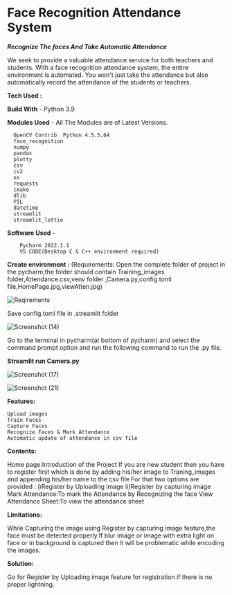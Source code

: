  # Face Recognition Attendance System #

  ***Recognize The faces And Take Automatic Attendance***
  
We seek to provide a valuable attendance service for both teachers and students.
With a face recognition attendance system, the entire environment is automated. You won't just take the attendance but also automatically record the attendance of the students or teachers.

**Tech Used :**

**Build With** -  Python 3.9

**Modules Used** - All The Modules are of Latest Versions.

      OpenCV Contrib  Python 4.5.5.64
      face_recognition
      numpy
      pandas
      plotty
      csv
      cv2
      os
      requests
      cmake
      dlib
      PIL
      datetime
      streamlit
      streamlit_lottie
      
  **Software Used -**
      
        Pycharm 2022.1.1
        VS CODE(Desktop C & C++ environment required)

**Create environment :**
(Requirements: Open the complete folder of project in the pycharm,the folder should contain Training_images folder,Attendance.csv,venv folder ,Camera.py,config.toml file,HomePage.jpg,viewAtten.jpg) 

![Reqirements](https://user-images.githubusercontent.com/89827357/170851784-feef7355-a7c9-4bbc-8375-020d72a14394.png)

Save config.toml file in .streamlit folder 

![Screenshot (14)](https://user-images.githubusercontent.com/89827357/170852106-033c3c55-a354-467d-b180-20d6449615f7.png)

Go to the terminal in pycharm(at bottom of pycharm) and select the command prompt option and run the following command to run the .py file.

**Streamlit run Camera.py**

![Screenshot (17)](https://user-images.githubusercontent.com/89827357/170852111-802089f7-124f-4f9a-8e16-04841412d37e.png)

![Screenshot (21)](https://user-images.githubusercontent.com/89827357/170852234-25d2abee-5ef9-4e23-9efc-0cf5e27ceec5.png)

**Features:**

    Upload images 
    Train Faces
    Capture Faces
    Recognize Faces & Mark Attendance
    Automatic update of attendance in csv file


**Contents:**

  Home page:Introduction of the Project
    If you are new student then you have to register first which is done by adding his/her image  to Traning_images and  appending his/her name to the csv file
    For that two options are provided :
      i)Register by Uploading image
      ii)Register by capturing image
  Mark Attendance:To mark the Attendance by Recognizing the face
  View Attendance Sheet:To view the attendance sheet




**Limitations:**

While Capturing the image using Register by capturing image feature,the face must be detected properly.If blur image or image with extra light on face or in background is captured then it will be problematic while encoding the images.

**Solution:**

Go for Register by Uploading image feature for registration if there is no proper lightning.

